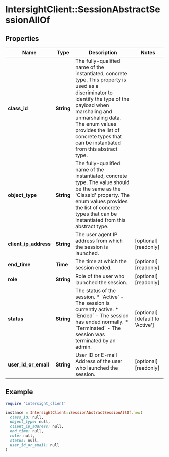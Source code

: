 # IntersightClient::SessionAbstractSessionAllOf

## Properties

| Name | Type | Description | Notes |
| ---- | ---- | ----------- | ----- |
| **class_id** | **String** | The fully-qualified name of the instantiated, concrete type. This property is used as a discriminator to identify the type of the payload when marshaling and unmarshaling data. The enum values provides the list of concrete types that can be instantiated from this abstract type. |  |
| **object_type** | **String** | The fully-qualified name of the instantiated, concrete type. The value should be the same as the &#39;ClassId&#39; property. The enum values provides the list of concrete types that can be instantiated from this abstract type. |  |
| **client_ip_address** | **String** | The user agent IP address from which the session is launched. | [optional][readonly] |
| **end_time** | **Time** | The time at which the session ended. | [optional][readonly] |
| **role** | **String** | Role of the user who launched the session. | [optional][readonly] |
| **status** | **String** | The status of the session. * &#x60;Active&#x60; - The session is currently active. * &#x60;Ended&#x60; - The session has ended normally. * &#x60;Terminated&#x60; - The session was terminated by an admin. | [optional][default to &#39;Active&#39;] |
| **user_id_or_email** | **String** | User ID or E-mail Address of the user who launched the session. | [optional][readonly] |

## Example

```ruby
require 'intersight_client'

instance = IntersightClient::SessionAbstractSessionAllOf.new(
  class_id: null,
  object_type: null,
  client_ip_address: null,
  end_time: null,
  role: null,
  status: null,
  user_id_or_email: null
)
```

